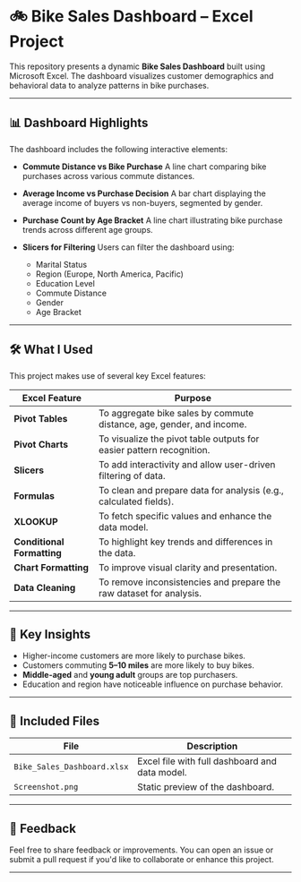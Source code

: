 # 🚲 Bike Sales Dashboard – Excel Project

This repository presents a dynamic **Bike Sales Dashboard** built using Microsoft Excel. The dashboard visualizes customer demographics and behavioral data to analyze patterns in bike purchases.

---

## 📊 Dashboard Highlights

The dashboard includes the following interactive elements:

* **Commute Distance vs Bike Purchase**
  A line chart comparing bike purchases across various commute distances.

* **Average Income vs Purchase Decision**
  A bar chart displaying the average income of buyers vs non-buyers, segmented by gender.

* **Purchase Count by Age Bracket**
  A line chart illustrating bike purchase trends across different age groups.

* **Slicers for Filtering**
  Users can filter the dashboard using:

  * Marital Status
  * Region (Europe, North America, Pacific)
  * Education Level
  * Commute Distance
  * Gender
  * Age Bracket

---

## 🛠 What I Used

This project makes use of several key Excel features:

| Excel Feature              | Purpose                                                               |
| -------------------------- | --------------------------------------------------------------------- |
| **Pivot Tables**           | To aggregate bike sales by commute distance, age, gender, and income. |
| **Pivot Charts**           | To visualize the pivot table outputs for easier pattern recognition.  |
| **Slicers**                | To add interactivity and allow user-driven filtering of data.         |
| **Formulas**               | To clean and prepare data for analysis (e.g., calculated fields).     |
| **XLOOKUP**                | To fetch specific values and enhance the data model.                  |
| **Conditional Formatting** | To highlight key trends and differences in the data.                  |
| **Chart Formatting**       | To improve visual clarity and presentation.                           |
| **Data Cleaning**          | To remove inconsistencies and prepare the raw dataset for analysis.   |

---

## 🧠 Key Insights

* Higher-income customers are more likely to purchase bikes.
* Customers commuting **5–10 miles** are more likely to buy bikes.
* **Middle-aged** and **young adult** groups are top purchasers.
* Education and region have noticeable influence on purchase behavior.

---

## 📁 Included Files

| File                        | Description                                    |
| --------------------------- | ---------------------------------------------- |
| `Bike_Sales_Dashboard.xlsx` | Excel file with full dashboard and data model. |
| `Screenshot.png`            | Static preview of the dashboard.               |


---

## 💬 Feedback

Feel free to share feedback or improvements. You can open an issue or submit a pull request if you'd like to collaborate or enhance this project.

---

